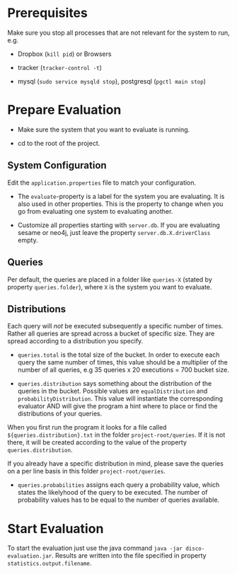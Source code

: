 # Prerequisites

Make sure you stop all processes that are not relevant for the system to run, e.g.

- Dropbox (`kill pid`) or Browsers

- tracker (`tracker-control -t`)

- mysql (`sudo service mysqld stop`), postgresql (`pgctl main stop`)

# Prepare Evaluation

- Make sure the system that you want to evaluate is running.

- cd to the root of the project.

## System Configuration

Edit the `application.properties` file to match your configuration.

- The `evaluate`-property is a label for the system you are evaluating. It is also used in other properties. This is the 
property to change when you go from evaluating one system to evaluating another.

- Customize all properties starting with `server.db`. If you are evaluating sesame or neo4j, just leave the property 
`server.db.X.driverClass` empty.

## Queries

Per default, the queries are placed in a folder like `queries-X` (stated by property `queries.folder`), where `X` is the system 
you want to evaluate.

## Distributions

Each query will _not_ be executed subsequently a specific number of times. Rather all queries are spread across a bucket of 
specific size. They are spread according to a distribution you specify.

- `queries.total` is the total size of the bucket. In order to execute each query the same number of times, this value should 
be a multiplier of the number of all queries, e.g 35 queries x 20 executions = 700 bucket size.

- `queries.distribution` says something about the distribution of the queries in the bucket. Possible values are 
`equalDistribution` and `probabilityDistribution`. This value will instantiate the corresponding evaluator AND will give the 
program a hint where to place or find the distributions of your queries.

When you first run the program it looks for a file called `${queries.distribution}.txt` in the folder `project-root/queries`. 
If it is not there, it will be created according to the value of the property `queries.distribution`.

If you already have a specific distribution in mind, please save the queries on a per line basis in this folder 
`project-root/queries`.

- `queries.probabilities` assigns each query a probability value, which states the likelyhood of the query to be executed. The 
number of probability values has to be equal to the number of queries available.

# Start Evaluation

To start the evaluation just use the java command `java -jar disco-evaluation.jar`. Results are written into the file specified 
in property `statistics.output.filename`.
